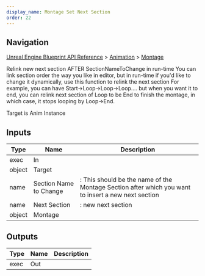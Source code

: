 ```yaml
---
display_name: Montage Set Next Section
order: 22
---
```

## Navigation

[Unreal Engine Blueprint API Reference](https://dev.epicgames.com/documentation/en-us/unreal-engine/BlueprintAPI) > [Animation](https://dev.epicgames.com/documentation/en-us/unreal-engine/BlueprintAPI/Animation) > [Montage](https://dev.epicgames.com/documentation/en-us/unreal-engine/BlueprintAPI/Animation/Montage)

Relink new next section AFTER SectionNameToChange in run-time
You can link section order the way you like in editor, but in run-time if you'd like to change it dynamically,
use this function to relink the next section
For example, you can have Start->Loop->Loop->Loop.... but when you want it to end, you can relink
next section of Loop to be End to finish the montage, in which case, it stops looping by Loop->End.

Target is Anim Instance

## Inputs

| Type | Name | Description |
| --- | --- | --- |
| exec | In |  |
| object | Target |  |
| name | Section Name to Change | : This should be the name of the Montage Section after which you want to insert a new next section |
| name | Next Section | : new next section |
| object | Montage |  |

## Outputs

| Type | Name | Description |
| --- | --- | --- |
| exec | Out |  |
